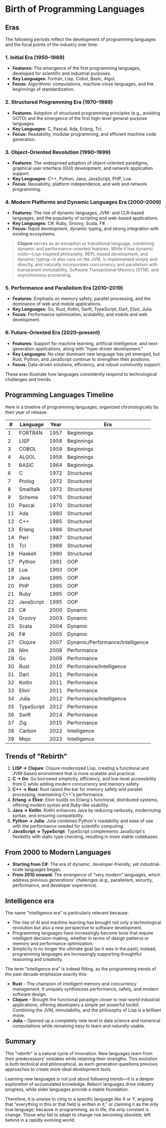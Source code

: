 # Birth of Programming Languages

## Eras

The following periods reflect the development of programming languages and the focal points of the industry over time:

### 1. Initial Era (1950–1969)

- **Features:** The emergence of the first programming languages, developed for scientific and industrial purposes.
- **Key Languages:** Fortran, Lisp, Cobol, Basic, Algol.
- **Focus:** Algorithmic computations, machine-close languages, and the beginnings of standardization.

### 2. Structured Programming Era (1970–1989)

- **Features:** Adoption of structured programming principles (e.g., avoiding GOTO) and the emergence of the first high-level general-purpose languages.
- **Key Languages:** C, Pascal, Ada, Erlang, Tcl.
- **Focus:** Readability, modular programming, and efficient machine code generation.

### 3. Object-Oriented Revolution (1990–1999)

- **Features:** The widespread adoption of object-oriented paradigms, graphical user interface (GUI) development, and network application support.
- **Key Languages:** C++, Python, Java, JavaScript, PHP, Lua.
- **Focus:** Reusability, platform independence, and web and network programming.

### 4. Modern Platforms and Dynamic Languages Era (2000–2009)

- **Features:** The rise of dynamic languages, JVM- and CLR-based languages, and the popularity of scripting and web-based applications.
- **Key Languages:** C#, Ruby, Groovy, Scala, F#.
- **Focus:** Rapid development, dynamic typing, and strong integration with existing ecosystems.

> **Clojure** serves as an exception or transitional language, combining dynamic and performance-oriented features. While it has dynamic roots—Lisp-inspired philosophy, REPL-based development, and dynamic typing—it also runs on the JVM, is implemented simply and directly, and naturally incorporates concurrency and parallelism with transparent immutability, Software Transactional Memory (STM), and asynchronous processing.

### 5. Performance and Parallelism Era (2010–2019)

- **Features:** Emphasis on memory safety, parallel processing, and the dominance of web and mobile applications.
- **Key Languages:** Go, Rust, Kotlin, Swift, TypeScript, Dart, Elixir, Julia.
- **Focus:** Performance optimization, scalability, and mobile and web development.

### 6. Future-Oriented Era (2020–present)

- **Features:** Support for machine learning, artificial intelligence, and next-generation applications, along with "hype-driven development."
- **Key Languages:** No clear dominant new language has yet emerged, but Rust, Python, and JavaScript continue to strengthen their positions.
- **Focus:** Data-driven solutions, efficiency, and robust community support.

These eras illustrate how languages consistently respond to technological challenges and trends.

## Programming Languages Timeline

Here is a timeline of programming languages, organized chronologically by their year of release:

| #  | Language      | Year | Era                              |
|----|---------------|------|----------------------------------|
| 1  | FORTRAN       | 1957 | Beginnings                       |
| 2  | LISP          | 1958 | Beginnings                       |
| 3  | COBOL         | 1959 | Beginnings                       |
| 4  | ALGOL         | 1958 | Beginnings                       |
| 5  | BASIC         | 1964 | Beginnings                       |
| 6  | C             | 1972 | Structured                       |
| 7  | Prolog        | 1972 | Structured                       |
| 8  | Smalltalk     | 1972 | Structured                       |
| 9  | Scheme        | 1975 | Structured                       |
| 10 | Pascal        | 1970 | Structured                       |
| 11 | Ada           | 1980 | Structured                       |
| 12 | C++           | 1985 | Structured                       |
| 13 | Erlang        | 1986 | Structured                       |
| 14 | Perl          | 1987 | Structured                       |
| 15 | Tcl           | 1988 | Structured                       |
| 16 | Haskell       | 1990 | Structured                       |
| 17 | Python        | 1991 | OOP                              |
| 18 | Lua           | 1993 | OOP                              |
| 19 | Java          | 1995 | OOP                              |
| 20 | PHP           | 1995 | OOP                              |
| 21 | Ruby          | 1995 | OOP                              |
| 22 | JavaScript    | 1995 | OOP                              |
| 23 | C#            | 2000 | Dynamic                          |
| 24 | Groovy        | 2003 | Dynamic                          |
| 25 | Scala         | 2004 | Dynamic                          |
| 26 | F#            | 2005 | Dynamic                          |
| 27 | Clojure       | 2007 | Dynamic/Performance/Intelligence |
| 28 | Nim           | 2008 | Performance                      |
| 29 | Go            | 2009 | Performance                      |
| 30 | Rust          | 2010 | Performance/Intelligence         |
| 31 | Dart          | 2011 | Performance                      |
| 32 | Kotlin        | 2011 | Performance                      |
| 33 | Elixir        | 2011 | Performance                      |
| 34 | Julia         | 2012 | Performance/Intelligence         |
| 35 | TypeScript    | 2012 | Performance                      |
| 36 | Swift         | 2014 | Performance                      |
| 37 | Zig           | 2015 | Performance                      |
| 38 | Carbon        | 2022 | Intelligence                     |
| 39 | Mojo          | 2023 | Intelligence                     |

## Trends of "Rebirth"

1. **LISP → Clojure**: Clojure modernized Lisp, creating a functional and JVM-based environment that is more scalable and practical.
2. **C → Go**: Go borrowed simplicity, efficiency, and low-level accessibility from C while adding modern concurrency and memory safety.
3. **C++ → Rust**: Rust raised the bar for memory safety and parallel processing, maintaining C++'s performance.
4. **Erlang → Elixir**: Elixir builds on Erlang's functional, distributed systems, offering modern syntax and Ruby-like usability.
5. **Java → Kotlin**: Kotlin enhances Java by reducing verbosity, modernizing syntax, and ensuring compatibility.
6. **Python → Julia**: Julia combines Python's readability and ease of use with the performance needed for scientific computing.
7. **JavaScript → TypeScript**: TypeScript complements JavaScript's flexibility with static type checking, resulting in more stable codebases.

## From 2000 to Modern Languages

- **Starting from C#**: The era of dynamic, developer-friendly, yet industrial-scale languages began.
- **From 2010 onward**: The emergence of "very modern" languages, which address previous generations' challenges (e.g., parallelism, security, performance, and developer experience).

## Intelligence era

The name "intelligence era" is particularly relevant because:

- The rise of AI and machine learning has brought not only a technological revolution but also a new perspective to software development.
- Programming languages have increasingly become tools that require intelligent decision-making, whether in terms of design patterns or memory and performance optimization.
- Simplicity is no longer the ultimate goal (as it was in the past); instead, programming languages are increasingly supporting thoughtful reasoning and creativity.

The term "intelligence era" is indeed fitting, as the programming trends of the past decade emphasize exactly this:

- **Rust** – The champion of intelligent memory and concurrency management. It uniquely synthesizes performance, safety, and modern software design.
- **Clojure** – Brought the functional paradigm closer to real-world industrial applications, offering developers a simple yet powerful toolkit. Combining the JVM, immutability, and the philosophy of Lisp is a brilliant move.
- **Julia** – Opened up a completely new level in data science and numerical computations while remaining easy to learn and naturally usable.

## Summary

This "rebirth" is a natural cycle of innovation. New languages learn from their predecessors' mistakes while retaining their strengths. This evolution is both technical and philosophical, as each generation questions previous approaches to create more ideal development tools.

Learning new languages is not just about following trends—it is a deeper exploration of accumulated knowledge. Reborn languages drive industry progress, while older languages provide a stable foundation.

Therefore, it is unwise to cling to a specific language like X or Y, arguing that "everything in this or that field is written in it," or claiming it as the only true language; because in programming, as in life, the only constant is change. Those who fail to adapt to change risk becoming obsolete, left behind in a rapidly evolving world.
